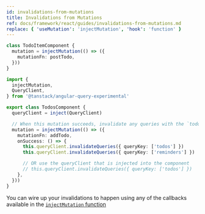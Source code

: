 ```yaml
---
id: invalidations-from-mutations
title: Invalidations from Mutations
ref: docs/framework/react/guides/invalidations-from-mutations.md
replace: { 'useMutation': 'injectMutation', 'hook': 'function' }
---
```


[//]: # 'Example'

```ts
class TodoItemComponent {
  mutation = injectMutation(() => ({
    mutationFn: postTodo,
  }))
}
```

[//]: # 'Example'
[//]: # 'Example2'

```ts
import {
  injectMutation,
  QueryClient,
} from '@tanstack/angular-query-experimental'

export class TodosComponent {
  queryClient = inject(QueryClient)

  // When this mutation succeeds, invalidate any queries with the `todos` or `reminders` query key
  mutation = injectMutation(() => ({
    mutationFn: addTodo,
    onSuccess: () => {
      this.queryClient.invalidateQueries({ queryKey: ['todos'] })
      this.queryClient.invalidateQueries({ queryKey: ['reminders'] })

      // OR use the queryClient that is injected into the component
      // this.queryClient.invalidateQueries({ queryKey: ['todos'] })
    },
  }))
}
```

[//]: # 'Example2'

You can wire up your invalidations to happen using any of the callbacks available in the [`injectMutation` function](../mutations)
